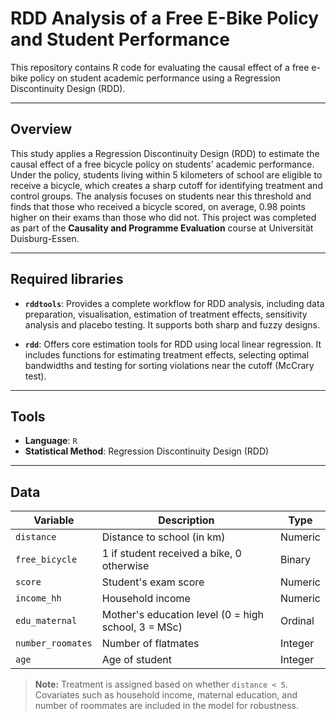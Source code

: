 # RDD Analysis of a Free E-Bike Policy and Student Performance

This repository contains R code for evaluating the causal effect of a free e-bike policy on student academic performance using a Regression Discontinuity Design (RDD). 

---

## Overview

This study applies a Regression Discontinuity Design (RDD) to estimate the causal effect of a free bicycle policy on students' academic performance. Under the policy, students living within 5 kilometers of school are eligible to receive a bicycle, which creates a sharp cutoff for identifying treatment and control groups. The analysis focuses on students near this threshold and finds that those who received a bicycle scored, on average, 0.98 points higher on their exams than those who did not. This project was completed as part of the **Causality and Programme Evaluation** course at Universität Duisburg-Essen.

---

## Required libraries

- **`rddtools`**: Provides a complete workflow for RDD analysis, including data preparation, visualisation, estimation of treatment effects, sensitivity analysis and placebo testing. It supports both sharp and fuzzy designs.

- **`rdd`**: Offers core estimation tools for RDD using local linear regression. It includes functions for estimating treatment effects, selecting optimal bandwidths and testing for sorting violations near the cutoff (McCrary test).

---

## Tools
- **Language**: `R`
- **Statistical Method**: Regression Discontinuity Design (RDD)
---

## Data

| Variable           | Description                                          | Type     |
|--------------------|------------------------------------------------------|----------|
| `distance`         | Distance to school (in km)                           | Numeric  |
| `free_bicycle`     | 1 if student received a bike, 0 otherwise            | Binary   |
| `score`            | Student's exam score                                 | Numeric  |
| `income_hh`        | Household income                                     | Numeric  |
| `edu_maternal`     | Mother's education level (0 = high school, 3 = MSc)  | Ordinal  |
| `number_roomates`  | Number of flatmates                                  | Integer  |
| `age`              | Age of student                                       | Integer  |

> **Note:** Treatment is assigned based on whether `distance < 5`.  
> Covariates such as household income, maternal education, and number of roommates are included in the model for robustness.
